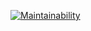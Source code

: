 [![Maintainability](https://api.codeclimate.com/v1/badges/d3e25baf8df7b75c4776/maintainability)](https://codeclimate.com/github/evvs/frontend-project-lvl3/maintainability)
